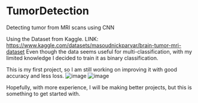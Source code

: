 # TumorDetection
Detecting tumor from MRI scans using CNN

Using the Dataset from Kaggle.
LINK: https://www.kaggle.com/datasets/masoudnickparvar/brain-tumor-mri-dataset
Even though the data seems useful for multi-classification, with my limited knowledge I decided to train it as binary classification. 


This is my first project, so I am still working on improving it with good accuracy and less loss.
![image](https://github.com/user-attachments/assets/9c287973-a444-47ec-bef5-a041138e13a3)
![image](https://github.com/user-attachments/assets/4eb6921f-42a9-4762-9b7b-7bc74c38fb7e)

 Hopefully, with more experience, I will be making better projects, but this is something to get started with. 
